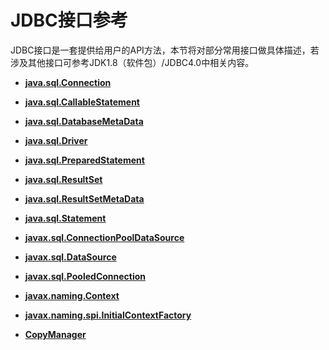 # JDBC接口参考

JDBC接口是一套提供给用户的API方法，本节将对部分常用接口做具体描述，若涉及其他接口可参考JDK1.8（软件包）/JDBC4.0中相关内容。

-   **[java.sql.Connection](java-sql-Connection.md)**  

-   **[java.sql.CallableStatement](java-sql-CallableStatement.md)**  

-   **[java.sql.DatabaseMetaData](java-sql-DatabaseMetaData.md)**  

-   **[java.sql.Driver](java-sql-Driver.md)**  

-   **[java.sql.PreparedStatement](java-sql-PreparedStatement.md)**  

-   **[java.sql.ResultSet](java-sql-ResultSet.md)**  

-   **[java.sql.ResultSetMetaData](java-sql-ResultSetMetaData.md)**  

-   **[java.sql.Statement](java-sql-Statement.md)**  

-   **[javax.sql.ConnectionPoolDataSource](javax-sql-ConnectionPoolDataSource.md)**  

-   **[javax.sql.DataSource](javax-sql-DataSource.md)**  

-   **[javax.sql.PooledConnection](javax-sql-PooledConnection.md)**  

-   **[javax.naming.Context](javax-naming-Context.md)**  

-   **[javax.naming.spi.InitialContextFactory](javax-naming-spi-InitialContextFactory.md)**  

-   **[CopyManager](CopyManager.md)**  